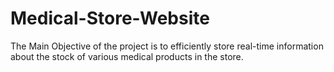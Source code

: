 # Medical-Store-Website
The Main Objective of the project is to efficiently store real-time information about the stock  of various medical products in the store.
